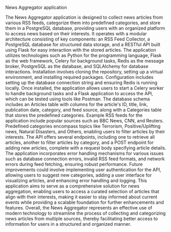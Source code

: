 News Aggregator application

The News Aggregator application is designed to collect news articles from various RSS feeds, categorize them into predefined categories, and store them in a PostgreSQL database, providing users with an organized platform to access news based on their interests. It operates with a modular architecture consisting of key components: an RSS Feed Collector, a PostgreSQL database for structured data storage, and a RESTful API built using Flask for easy interaction with the stored articles. The application utilizes technologies such as Python for the programming language, Flask as the web framework, Celery for background tasks, Redis as the message broker, PostgreSQL as the database, and SQLAlchemy for database interactions. Installation involves cloning the repository, setting up a virtual environment, and installing required packages. Configuration includes setting up the database connection string and ensuring Redis is running locally. Once installed, the application allows users to start a Celery worker to handle background tasks and a Flask application to access the API, which can be tested using tools like Postman. The database schema includes an Articles table with columns for the article's ID, title, link, publication date, category, and feed source, along with a Categories table that stores the predefined categories. Example RSS feeds for the application include popular sources such as BBC News, CNN, and Reuters. Predefined categories encompass topics like Terrorism, Positive/Uplifting news, Natural Disasters, and Others, enabling users to filter articles by their interests. The API offers several endpoints, including one to retrieve all articles, another to filter articles by category, and a POST endpoint for adding new articles, complete with a request body specifying article details. The application incorporates error handling mechanisms for various issues such as database connection errors, invalid RSS feed formats, and network errors during feed fetching, ensuring robust performance. Future improvements could involve implementing user authentication for the API, allowing users to suggest new categories, adding a user interface for visualizing articles, and enhancing error handling and logging. This application aims to serve as a comprehensive solution for news aggregation, enabling users to access a curated selection of articles that align with their interests, making it easier to stay informed about current events while providing a scalable foundation for further enhancements and features. Overall, the News Aggregator represents an effective use of modern technology to streamline the process of collecting and categorizing news articles from multiple sources, thereby facilitating better access to information for users in a structured and organized manner.
